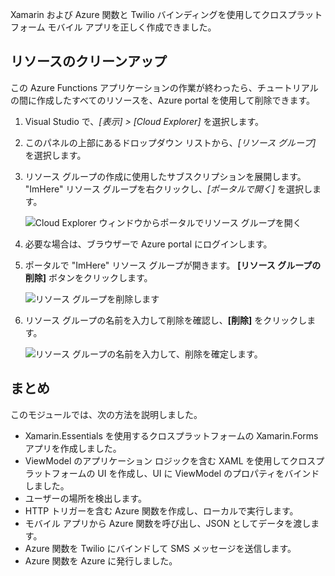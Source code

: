 Xamarin および Azure 関数と Twilio バインディングを使用してクロスプラットフォーム モバイル アプリを正しく作成できました。

## <a name="clean-up-resources"></a>リソースのクリーンアップ

この Azure Functions アプリケーションの作業が終わったら、チュートリアルの間に作成したすべてのリソースを、Azure portal を使用して削除できます。

1. Visual Studio で、*[表示] > [Cloud Explorer]* を選択します。

1. このパネルの上部にあるドロップダウン リストから、*[リソース グループ]* を選択します。

1. リソース グループの作成に使用したサブスクリプションを展開します。 "ImHere" リソース グループを右クリックし、*[ポータルで開く]* を選択します。

    ![Cloud Explorer ウィンドウからポータルでリソース グループを開く](../media-drafts/9-open-resource-group-in-portal.png)

1. 必要な場合は、ブラウザーで Azure portal にログインします。

1. ポータルで "ImHere" リソース グループが開きます。 **[リソース グループの削除]** ボタンをクリックします。

    ![リソース グループを削除します](../media-drafts/9-delete-resource-group.png)

1. リソース グループの名前を入力して削除を確認し、**[削除]** をクリックします。

    ![リソース グループの名前を入力して、削除を確定します。](../media-drafts/9-confirm-delete-resource-group.png)

## <a name="summary"></a>まとめ

このモジュールでは、次の方法を説明しました。
- Xamarin.Essentials を使用するクロスプラットフォームの Xamarin.Forms アプリを作成しました。
- ViewModel のアプリケーション ロジックを含む XAML を使用してクロスプラットフォームの UI を作成し、UI に ViewModel のプロパティをバインドしました。
- ユーザーの場所を検出します。
- HTTP トリガーを含む Azure 関数を作成し、ローカルで実行します。
- モバイル アプリから Azure 関数を呼び出し、JSON としてデータを渡します。
- Azure 関数を Twilio にバインドして SMS メッセージを送信します。
- Azure 関数を Azure に発行しました。